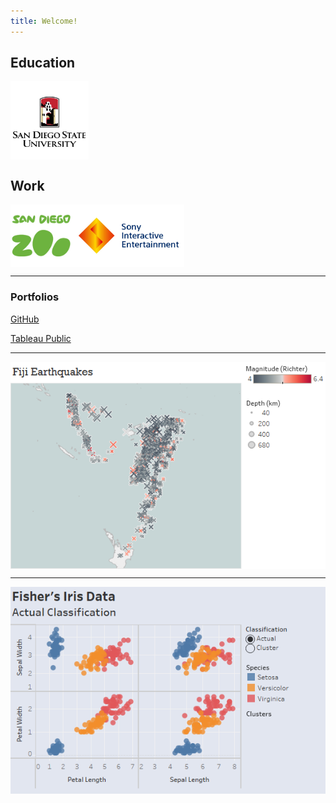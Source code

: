 ```yaml
---
title: Welcome!
---
```


## Education

<img src="https://raw.githubusercontent.com/CMJ828/cmj828.github.io/master/SDSU.jpg" width="125" align="middle" title="Bachelor of Science in Statistics">

## Work

<img src="https://raw.githubusercontent.com/CMJ828/cmj828.github.io/master/SDZ.jpg" height="100" align="middle" title="Cash Office Assistant"><img src="https://raw.githubusercontent.com/CMJ828/cmj828.github.io/master/SIE.jpg" height="100" align="middle" title="Project Administrator">

---

### Portfolios

[GitHub](https://github.com/CMJ828/portfolio)

[Tableau Public](https://public.tableau.com/profile/conor.juengst)

---

[<img src="https://raw.githubusercontent.com/CMJ828/cmj828.github.io/master/Fiji Earthquakes.png" align="middle" title="Click for Interactive Version">](https://public.tableau.com/profile/conor.juengst#!/vizhome/FijiEarthquakes/FijiEarthquakes)

---

[<img src="https://raw.githubusercontent.com/CMJ828/cmj828.github.io/master/Fisher's Iris Data.png" align="middle" title="Click for Interactive Version">](https://public.tableau.com/profile/conor.juengst#!/vizhome/FishersIrisData-Cluster/FishersIrisData)
